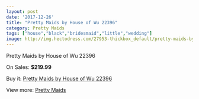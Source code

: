 ```yaml
---
layout: post
date: '2017-12-26'
title: "Pretty Maids by House of Wu 22396"
category: Pretty Maids
tags: ["house","black","bridesmaid","little","wedding"]
image: http://img.hectodress.com/27953-thickbox_default/pretty-maids-by-house-of-wu-22396.jpg
---
```

Pretty Maids by House of Wu 22396

On Sales: **$219.99**
<a href="https://www.hectodress.com/pretty-maids/13032-pretty-maids-by-house-of-wu-22396.html"><amp-img layout="responsive" width="600" height="600" src="//img.hectodress.com/27953-thickbox_default/pretty-maids-by-house-of-wu-22396.jpg" alt="Pretty Maids by House of Wu 22396 0" /></a>
<a href="https://www.hectodress.com/pretty-maids/13032-pretty-maids-by-house-of-wu-22396.html"><amp-img layout="responsive" width="600" height="600" src="//img.hectodress.com/27954-thickbox_default/pretty-maids-by-house-of-wu-22396.jpg" alt="Pretty Maids by House of Wu 22396 1" /></a>

Buy it: [Pretty Maids by House of Wu 22396](https://www.hectodress.com/pretty-maids/13032-pretty-maids-by-house-of-wu-22396.html "Pretty Maids by House of Wu 22396")

View more: [Pretty Maids](https://www.hectodress.com/200-pretty-maids "Pretty Maids")
